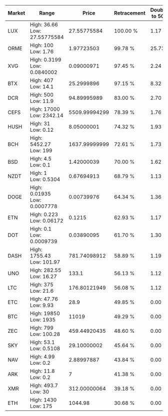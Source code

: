 | Market | Range | Price| Retracement | Doubles to 50% |
| --- | --- | --- | --- | --- |
| LUX | High: 36.66<br />Low: 27.55775584 | 27.55775584 | 100.00 % | 1.17 |
| ORME | High: 100<br />Low: 1.76 | 1.97723503 | 99.78 % | 25.73 |
| XVG | High: 0.3199<br />Low: 0.0840002 | 0.09000971 | 97.45 % | 2.24 |
| BTX | High: 407<br />Low: 14.1 | 25.2999896 | 97.15 % | 8.32 |
| DCR | High: 500<br />Low: 11.9 | 94.89995989 | 83.00 % | 2.70 |
| CEFS | High: 17000<br />Low: 2342.14 | 5509.99994299 | 78.39 % | 1.76 |
| HUSH | High: 31<br />Low: 0.12 | 8.05000001 | 74.32 % | 1.93 |
| BCH | High: 5452.27<br />Low: 199 | 1637.99999999 | 72.61 % | 1.73 |
| BSD | High: 4.5<br />Low: 0.1 | 1.42000039 | 70.00 % | 1.62 |
| NZDT | High: 1<br />Low: 0.5304 | 0.67694913 | 68.79 % | 1.13 |
| DOGE | High: 0.01935<br />Low: 0.0007778 | 0.00739976 | 64.34 % | 1.36 |
| ETN | High: 0.223<br />Low: 0.06172 | 0.1215 | 62.93 % | 1.17 |
| DOT | High: 0.1<br />Low: 0.0009739 | 0.03890095 | 61.70 % | 1.30 |
| DASH | High: 1755.43<br />Low: 101.97 | 781.74098912 | 58.89 % | 1.19 |
| UNO | High: 282.55<br />Low: 16.27 | 133.1 | 56.13 % | 1.12 |
| LTC | High: 375<br />Low: 21.6 | 176.80121949 | 56.08 % | 1.12 |
| ETC | High: 47.76<br />Low: 9.93 | 28.9 | 49.85 % | 0.00 |
| BTC | High: 19850<br />Low: 1935 | 11019 | 49.29 % | 0.00 |
| ZEC | High: 799<br />Low: 100.28 | 459.44920435 | 48.60 % | 0.00 |
| SKY | High: 53.1<br />Low: 0.5108 | 29.10000002 | 45.64 % | 0.00 |
| NAV | High: 4.99<br />Low: 0.2 | 2.88997887 | 43.84 % | 0.00 |
| ARK | High: 11.8<br />Low: 0.2 | 7 | 41.38 % | 0.00 |
| XMR | High: 493.7<br />Low: 30 | 312.00000064 | 39.18 % | 0.00 |
| ETH | High: 1430<br />Low: 175 | 1044.98 | 30.68 % | 0.00 |
